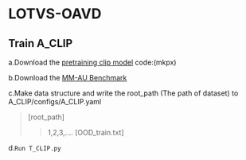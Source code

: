 # LOTVS-OAVD
## Train A_CLIP
a.Download the [pretraining clip model](https://pan.baidu.com/s/1DwBFk1Fr5MHdM25eNFRf4g) code:(mkpx)

b.Download the [MM-AU Benchmark](http://www.lotvsmmau.net)

c.Make data structure and write the root_path (The path of dataset) to A_CLIP/configs/A_CLIP.yaml
>[root_path]
>>1,2,3,....
>>[OOD_train.txt]

d.```Run T_CLIP.py```
